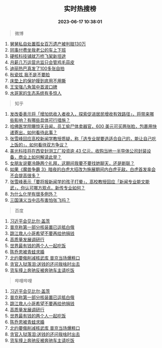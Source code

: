 <div align="center"><h2>实时热搜榜</h2><h4>2023-06-17 10:38:01</h4></div>

> 微博  

1. [舅舅私自处置孤女百万遗产被判赔130万](https://s.weibo.com/weibo?q=%23%E8%88%85%E8%88%85%E7%A7%81%E8%87%AA%E5%A4%84%E7%BD%AE%E5%AD%A4%E5%A5%B3%E7%99%BE%E4%B8%87%E9%81%97%E4%BA%A7%E8%A2%AB%E5%88%A4%E8%B5%94130%E4%B8%87%23&t=31&band_rank=1&Refer=top)<br />
2. [同事付费坐我老公的车上下班](https://s.weibo.com/weibo?q=%23%E5%90%8C%E4%BA%8B%E4%BB%98%E8%B4%B9%E5%9D%90%E6%88%91%E8%80%81%E5%85%AC%E7%9A%84%E8%BD%A6%E4%B8%8A%E4%B8%8B%E7%8F%AD%23&t=31&band_rank=2&Refer=top)<br />
3. [硬核科技铺就万桥飞架新坦途](https://s.weibo.com/weibo?q=%23%E7%A1%AC%E6%A0%B8%E7%A7%91%E6%8A%80%E9%93%BA%E5%B0%B1%E4%B8%87%E6%A1%A5%E9%A3%9E%E6%9E%B6%E6%96%B0%E5%9D%A6%E9%80%94%23&t=31&band_rank=3&Refer=top)<br />
4. [月薪几万运营总监只会管鸡毛蒜皮](https://s.weibo.com/weibo?q=%23%E6%9C%88%E8%96%AA%E5%87%A0%E4%B8%87%E8%BF%90%E8%90%A5%E6%80%BB%E7%9B%91%E5%8F%AA%E4%BC%9A%E7%AE%A1%E9%B8%A1%E6%AF%9B%E8%92%9C%E7%9A%AE%23&t=31&band_rank=4&Refer=top)<br />
5. [迪丽热巴真发了100多张自拍](https://s.weibo.com/weibo?q=%23%E8%BF%AA%E4%B8%BD%E7%83%AD%E5%B7%B4%E7%9C%9F%E5%8F%91%E4%BA%86100%E5%A4%9A%E5%BC%A0%E8%87%AA%E6%8B%8D%23&t=31&band_rank=5&Refer=top)<br />
6. [秋瓷炫 我不是不要脸](https://s.weibo.com/weibo?q=%E7%A7%8B%E7%93%B7%E7%82%AB%20%E6%88%91%E4%B8%8D%E6%98%AF%E4%B8%8D%E8%A6%81%E8%84%B8&t=31&band_rank=6&Refer=top)<br />
7. [床垫上的保护膜到底用不用撕](https://s.weibo.com/weibo?q=%23%E5%BA%8A%E5%9E%AB%E4%B8%8A%E7%9A%84%E4%BF%9D%E6%8A%A4%E8%86%9C%E5%88%B0%E5%BA%95%E7%94%A8%E4%B8%8D%E7%94%A8%E6%92%95%23&t=31&band_rank=7&Refer=top)<br />
8. [王宝强八角笼中首波口碑](https://s.weibo.com/weibo?q=%23%E7%8E%8B%E5%AE%9D%E5%BC%BA%E5%85%AB%E8%A7%92%E7%AC%BC%E4%B8%AD%E9%A6%96%E6%B3%A2%E5%8F%A3%E7%A2%91%23&t=31&band_rank=8&Refer=top)<br />
9. [水哥家的生态系统有多惊人](https://s.weibo.com/weibo?q=%23%E6%B0%B4%E5%93%A5%E5%AE%B6%E7%9A%84%E7%94%9F%E6%80%81%E7%B3%BB%E7%BB%9F%E6%9C%89%E5%A4%9A%E6%83%8A%E4%BA%BA%23&t=31&band_rank=9&Refer=top)<br />

> 知乎  

1. [发改委表示将「增加低收入者收入，探索促进居民增收有效路径」，将带来哪些影响？有哪些具体可行措施？](https://www.zhihu.com/question/606939579)<br />
2. [哈佛医学院曝惊天丑闻，员工偷尸体卖器官，600 美元可买两张脸，包裹用快递寄出，如何看待此事？](https://www.zhihu.com/question/606917409)<br />
3. [张雪峰回应高校新闻学教授质疑，称「选专业就要选适合自己的，能让自己吃上饭的」，如何看待双方争议？](https://www.zhihu.com/question/606983081)<br />
4. [美光科技将在西安封测工厂投资逾 43 亿元，收购当地一半导体公司封装设备，商业上如何解读此举？](https://www.zhihu.com/question/607000886)<br />
5. [女朋友说要冷静两个礼拜，这期间我要不要找她聊天，还是断联？](https://www.zhihu.com/question/606352502)<br />
6. [如果《魔兽争霸 3》暗夜的白虎大招改为施展期间内白虎无敌，白虎首发率会不会提高很多？](https://www.zhihu.com/question/606640534)<br />
7. [张雪峰表示「要将报新闻学的孩子打晕」，高校教授回应「新闻专业能文能武」，你认可哪方观点，新传专业如何？](https://www.zhihu.com/question/606948855)<br />
8. [为什么化学有很多例外？](https://www.zhihu.com/question/606580471)<br />
9. [三国演义当中吕布害怕张飞吗？](https://www.zhihu.com/question/596865384)<br />

> 百度  

1. [习近平会见比尔·盖茨](https://www.baidu.com/s?wd=%E4%B9%A0%E8%BF%91%E5%B9%B3%E4%BC%9A%E8%A7%81%E6%AF%94%E5%B0%94%C2%B7%E7%9B%96%E8%8C%A8&sa=fyb_news&rsv_dl=fyb_news)<br />
2. [普京称第一部分核装置已运抵白俄](https://www.baidu.com/s?wd=%E6%99%AE%E4%BA%AC%E7%A7%B0%E7%AC%AC%E4%B8%80%E9%83%A8%E5%88%86%E6%A0%B8%E8%A3%85%E7%BD%AE%E5%B7%B2%E8%BF%90%E6%8A%B5%E7%99%BD%E4%BF%84&sa=fyb_news&rsv_dl=fyb_news)<br />
3. [跳江救人小哥希望不要再给他捐钱](https://www.baidu.com/s?wd=%E8%B7%B3%E6%B1%9F%E6%95%91%E4%BA%BA%E5%B0%8F%E5%93%A5%E5%B8%8C%E6%9C%9B%E4%B8%8D%E8%A6%81%E5%86%8D%E7%BB%99%E4%BB%96%E6%8D%90%E9%92%B1&sa=fyb_news&rsv_dl=fyb_news)<br />
4. [高质量发展调研行](https://www.baidu.com/s?wd=%E9%AB%98%E8%B4%A8%E9%87%8F%E5%8F%91%E5%B1%95%E8%B0%83%E7%A0%94%E8%A1%8C&sa=fyb_news&rsv_dl=fyb_news)<br />
5. [世界最有钱的两个人一起吃饭](https://www.baidu.com/s?wd=%E4%B8%96%E7%95%8C%E6%9C%80%E6%9C%89%E9%92%B1%E7%9A%84%E4%B8%A4%E4%B8%AA%E4%BA%BA%E4%B8%80%E8%B5%B7%E5%90%83%E9%A5%AD&sa=fyb_news&rsv_dl=fyb_news)<br />
6. [陈乔恩被青蛙求婚](https://www.baidu.com/s?wd=%E9%99%88%E4%B9%94%E6%81%A9%E8%A2%AB%E9%9D%92%E8%9B%99%E6%B1%82%E5%A9%9A&sa=fyb_news&rsv_dl=fyb_news)<br />
7. [北约要俄削减核武库 普京当场爆粗口](https://www.baidu.com/s?wd=%E5%8C%97%E7%BA%A6%E8%A6%81%E4%BF%84%E5%89%8A%E5%87%8F%E6%A0%B8%E6%AD%A6%E5%BA%93+%E6%99%AE%E4%BA%AC%E5%BD%93%E5%9C%BA%E7%88%86%E7%B2%97%E5%8F%A3&sa=fyb_news&rsv_dl=fyb_news)<br />
8. [贪官入狱落泪:送钱的还问我啥时出去](https://www.baidu.com/s?wd=%E8%B4%AA%E5%AE%98%E5%85%A5%E7%8B%B1%E8%90%BD%E6%B3%AA%3A%E9%80%81%E9%92%B1%E7%9A%84%E8%BF%98%E9%97%AE%E6%88%91%E5%95%A5%E6%97%B6%E5%87%BA%E5%8E%BB&sa=fyb_news&rsv_dl=fyb_news)<br />
9. [货车撞上奔驰反被奔驰车主请吃饭](https://www.baidu.com/s?wd=%E8%B4%A7%E8%BD%A6%E6%92%9E%E4%B8%8A%E5%A5%94%E9%A9%B0%E5%8F%8D%E8%A2%AB%E5%A5%94%E9%A9%B0%E8%BD%A6%E4%B8%BB%E8%AF%B7%E5%90%83%E9%A5%AD&sa=fyb_news&rsv_dl=fyb_news)<br />

> 哔哩哔哩  

1. [习近平会见比尔·盖茨](https://www.baidu.com/s?wd=%E4%B9%A0%E8%BF%91%E5%B9%B3%E4%BC%9A%E8%A7%81%E6%AF%94%E5%B0%94%C2%B7%E7%9B%96%E8%8C%A8&sa=fyb_news&rsv_dl=fyb_news)<br />
2. [普京称第一部分核装置已运抵白俄](https://www.baidu.com/s?wd=%E6%99%AE%E4%BA%AC%E7%A7%B0%E7%AC%AC%E4%B8%80%E9%83%A8%E5%88%86%E6%A0%B8%E8%A3%85%E7%BD%AE%E5%B7%B2%E8%BF%90%E6%8A%B5%E7%99%BD%E4%BF%84&sa=fyb_news&rsv_dl=fyb_news)<br />
3. [跳江救人小哥希望不要再给他捐钱](https://www.baidu.com/s?wd=%E8%B7%B3%E6%B1%9F%E6%95%91%E4%BA%BA%E5%B0%8F%E5%93%A5%E5%B8%8C%E6%9C%9B%E4%B8%8D%E8%A6%81%E5%86%8D%E7%BB%99%E4%BB%96%E6%8D%90%E9%92%B1&sa=fyb_news&rsv_dl=fyb_news)<br />
4. [高质量发展调研行](https://www.baidu.com/s?wd=%E9%AB%98%E8%B4%A8%E9%87%8F%E5%8F%91%E5%B1%95%E8%B0%83%E7%A0%94%E8%A1%8C&sa=fyb_news&rsv_dl=fyb_news)<br />
5. [世界最有钱的两个人一起吃饭](https://www.baidu.com/s?wd=%E4%B8%96%E7%95%8C%E6%9C%80%E6%9C%89%E9%92%B1%E7%9A%84%E4%B8%A4%E4%B8%AA%E4%BA%BA%E4%B8%80%E8%B5%B7%E5%90%83%E9%A5%AD&sa=fyb_news&rsv_dl=fyb_news)<br />
6. [陈乔恩被青蛙求婚](https://www.baidu.com/s?wd=%E9%99%88%E4%B9%94%E6%81%A9%E8%A2%AB%E9%9D%92%E8%9B%99%E6%B1%82%E5%A9%9A&sa=fyb_news&rsv_dl=fyb_news)<br />
7. [北约要俄削减核武库 普京当场爆粗口](https://www.baidu.com/s?wd=%E5%8C%97%E7%BA%A6%E8%A6%81%E4%BF%84%E5%89%8A%E5%87%8F%E6%A0%B8%E6%AD%A6%E5%BA%93+%E6%99%AE%E4%BA%AC%E5%BD%93%E5%9C%BA%E7%88%86%E7%B2%97%E5%8F%A3&sa=fyb_news&rsv_dl=fyb_news)<br />
8. [贪官入狱落泪:送钱的还问我啥时出去](https://www.baidu.com/s?wd=%E8%B4%AA%E5%AE%98%E5%85%A5%E7%8B%B1%E8%90%BD%E6%B3%AA%3A%E9%80%81%E9%92%B1%E7%9A%84%E8%BF%98%E9%97%AE%E6%88%91%E5%95%A5%E6%97%B6%E5%87%BA%E5%8E%BB&sa=fyb_news&rsv_dl=fyb_news)<br />
9. [货车撞上奔驰反被奔驰车主请吃饭](https://www.baidu.com/s?wd=%E8%B4%A7%E8%BD%A6%E6%92%9E%E4%B8%8A%E5%A5%94%E9%A9%B0%E5%8F%8D%E8%A2%AB%E5%A5%94%E9%A9%B0%E8%BD%A6%E4%B8%BB%E8%AF%B7%E5%90%83%E9%A5%AD&sa=fyb_news&rsv_dl=fyb_news)<br />
